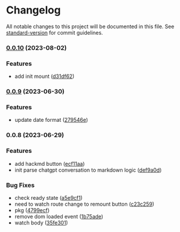 # Changelog

All notable changes to this project will be documented in this file. See [standard-version](https://github.com/conventional-changelog/standard-version) for commit guidelines.

### [0.0.10](https://github.com/EastSun5566/chatgpt-2-hackmd-userscript/compare/v0.0.9...v0.0.10) (2023-08-02)


### Features

* add init mount ([d31df62](https://github.com/EastSun5566/chatgpt-2-hackmd-userscript/commit/d31df6285f9f3ea52ce43a49f0effd84c02fbd1d))

### [0.0.9](https://github.com/EastSun5566/chatgpt-2-hackmd-userscript/compare/v0.0.8...v0.0.9) (2023-06-30)


### Features

* update date format ([279546e](https://github.com/EastSun5566/chatgpt-2-hackmd-userscript/commit/279546e8b993942d8c14edd86e60084abc42bf54))

### 0.0.8 (2023-06-29)


### Features

* add hackmd button ([ecf11aa](https://github.com/EastSun5566/chatgpt-2-hackmd-userscript/commit/ecf11aa43cb39c8689ea22c64eb4f4c03fafa8d0))
* init parse chatgpt conversation to markdown logic ([def9a0d](https://github.com/EastSun5566/chatgpt-2-hackmd-userscript/commit/def9a0d1f619eac593618a7453367a4f10c0028f))


### Bug Fixes

* check ready state ([a5e9cf1](https://github.com/EastSun5566/chatgpt-2-hackmd-userscript/commit/a5e9cf15803bed1887407976a923b03defb624ac))
* need to watch route change to remount button ([c23c259](https://github.com/EastSun5566/chatgpt-2-hackmd-userscript/commit/c23c25929963f42071e9f64d4591501742825618))
* pkg ([4799ecf](https://github.com/EastSun5566/chatgpt-2-hackmd-userscript/commit/4799ecfca81095e6e55a88bab655e5f517efa588))
* remove dom loaded event ([1b75ade](https://github.com/EastSun5566/chatgpt-2-hackmd-userscript/commit/1b75ade4880cfb9dd036f1aa57af00a85cd7692c))
* watch body ([35fe301](https://github.com/EastSun5566/chatgpt-2-hackmd-userscript/commit/35fe3014e21dade648cba99c14195e1275c0e7b7))

